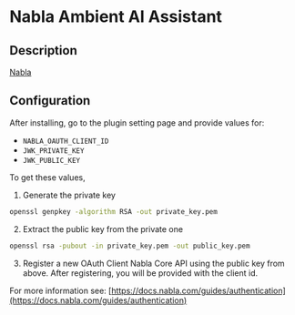 Nabla Ambient AI Assistant
=====

## Description

[Nabla](https://www.nabla.com/)

## Configuration

After installing, go to the plugin setting page and provide values for:

- `NABLA_OAUTH_CLIENT_ID`
- `JWK_PRIVATE_KEY`
- `JWK_PUBLIC_KEY`

To get these values, 

1. Generate the private key

```bash
openssl genpkey -algorithm RSA -out private_key.pem
```

2. Extract the public key from the private one

```bash
openssl rsa -pubout -in private_key.pem -out public_key.pem
```

3. Register a new OAuth Client Nabla Core API using the public key from above.
   After registering, you will be provided with the client id.

For more information see:
[https://docs.nabla.com/guides/authentication](https://docs.nabla.com/guides/authentication)
